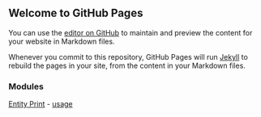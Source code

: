 ## Welcome to GitHub Pages

You can use the [editor on GitHub](https://github.com/smeechos/drupal-resources/edit/gh-pages/index.md) to maintain and preview the content for your website in Markdown files.

Whenever you commit to this repository, GitHub Pages will run [Jekyll](https://jekyllrb.com/) to rebuild the pages in your site, from the content in your Markdown files.

### Modules

[Entity Print](https://www.drupal.org/project/entity_print) - [usage](https://www.drupal.org/node/2706755)
